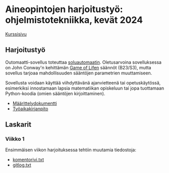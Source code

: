 # Aineopintojen harjoitustyö: ohjelmistotekniikka, kevät 2024

[Kurssisivu](https://ohjelmistotekniikka-hy.github.io/)

## Harjoitustyö

Outomaatti-sovellus toteuttaa [soluautomaatin](https://fi.wikipedia.org/wiki/Soluautomaatti). Oletusarvoina sovelluksessa on John Conway'n kehittämän [Game of Lifen](https://fi.wikipedia.org/wiki/Game_of_Life) säännöt (B23/S3), mutta sovellus tarjoaa mahdollisuuden sääntöjen parametrien muuttamiseen.

Sovellusta voidaan käyttää viihdyttävänä ajanvietteenä tai opetuskäytössä, esimerkiksi innostamaan lapsia matematiikan opiskeluun tai jopa tuottamaan Python-koodia (omien sääntöjen kirjoittaminen).

- [Määrittelydokumentti](dokumentaatio/vaatimusmaarittely.md)
- [Työaikakirjanpito](dokumentaatio/tuntikirjanpito.md)

## Laskarit

### Viikko 1

Ensimmäisen viikon harjoituksessa tehtiin muutamia tiedostoja:
- [komentorivi.txt](laskarit/viikko1/komentorivi.txt)
- [gitlog.txt](laskarit/viikko1/gitlog.txt)
